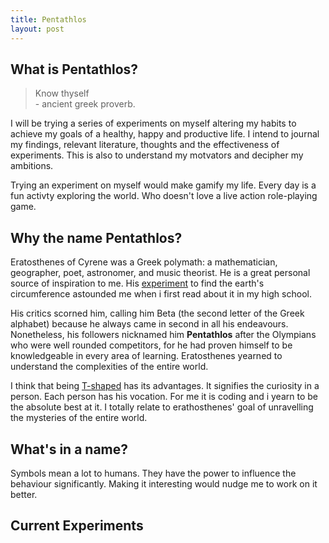 ```yaml
---
title: Pentathlos
layout: post
---
```


## What is Pentathlos?

> Know thyself <br>
> \- ancient greek proverb.

I will be trying a series of experiments on myself altering my habits to achieve my goals of a healthy, happy and productive life. I intend to journal my findings, relevant literature, thoughts and the effectiveness of experiments. This is also to understand my motvators and decipher my ambitions.

Trying an experiment on myself would make gamify my life. Every day is a fun activty exploring the world. Who doesn't love a live action role-playing game. 

## Why the name Pentathlos?
Eratosthenes of Cyrene was a Greek polymath: a mathematician, geographer, poet, astronomer, and music theorist. He is a great personal source of inspiration to me. His [experiment](https://en.wikipedia.org/wiki/Eratosthenes#Measurement_of_Earth's_circumference) to find the earth's circumference astounded me when i first read about it in my high school.


His critics scorned him, calling him Beta (the second letter of the Greek alphabet) because he always came in second in all his endeavours. Nonetheless, his followers nicknamed him **Pentathlos** after the Olympians who were well rounded competitors, for he had proven himself to be knowledgeable in every area of learning. Eratosthenes yearned to understand the complexities of the entire world.


I think that being [T-shaped](https://jchyip.medium.com/why-t-shaped-people-e8706198e437) has its advantages. It signifies the curiosity in a person. Each person has his vocation. For me it is coding and i yearn to be the absolute best at it. I totally relate to erathosthenes' goal of unravelling the mysteries of the entire world.


## What's in a name?

Symbols mean a lot to humans. They have the power to influence the behaviour significantly. Making it interesting would nudge me to work on it better.


## Current Experiments